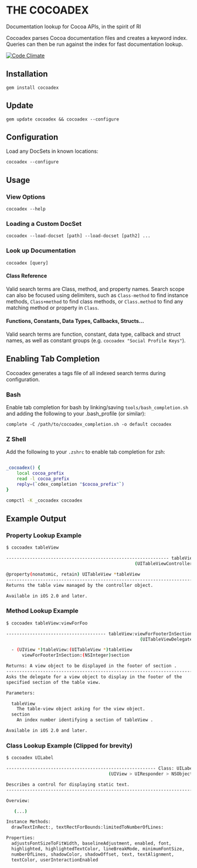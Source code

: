 # THE COCOADEX

Documentation lookup for Cocoa APIs, in the spirit of RI

Cocoadex parses Cocoa documentation files and creates a keyword index. Queries can then be run against the index for fast documentation lookup.

[![Code Climate](https://codeclimate.com/badge.png)](https://codeclimate.com/github/kattrali/cocoadex)


## Installation

    gem install cocoadex

## Update

    gem update cocoadex && cocoadex --configure

## Configuration

Load any DocSets in known locations:

    cocoadex --configure

## Usage

### View Options

    cocoadex --help


### Loading a Custom DocSet

    cocoadex --load-docset [path] --load-docset [path2] ...


### Look up Documentation

    cocoadex [query]

#### Class Reference

Valid search terms are Class, method, and property names. Search scope can also be focused using delimiters, such as `Class-method` to find instance methods, `Class+method` to find class methods, or `Class.method` to find any matching method or property in `Class`.

#### Functions, Constants, Data Types, Callbacks, Structs...

Valid search terms are function, constant, data type, callback and struct names, as well as constant groups (e.g. `cocoadex "Social Profile Keys"`).

## Enabling Tab Completion

Cocoadex generates a tags file of all indexed search terms during configuration.

### Bash

Enable tab completion for bash by linking/saving `tools/bash_completion.sh` and adding the following to your .bash_profile (or similar):

    complete -C /path/to/cocoadex_completion.sh -o default cocoadex

### Z Shell

Add the following to your `.zshrc` to enable tab completion for zsh:

```sh

_cocoadex() {
    local cocoa_prefix
    read -l cocoa_prefix
    reply=(`cdex_completion "$cocoa_prefix"`)
}

compctl -K _cocoadex cocoadex
```

## Example Output

### Property Lookup Example

```sh
$ cocoadex tableView

-------------------------------------------------------------- tableView
                                                 (UITableViewController)

@property(nonatomic, retain) UITableView *tableView
------------------------------------------------------------------------
Returns the table view managed by the controller object.

Available in iOS 2.0 and later.
```


### Method Lookup Example

```sh
$ cocoadex tableView:viewForFoo

-------------------------------------- tableView:viewForFooterInSection:
                                                   (UITableViewDelegate)

  - (UIView *)tableView:(UITableView *)tableView
      viewForFooterInSection:(NSInteger)section

Returns: A view object to be displayed in the footer of section .
------------------------------------------------------------------------
Asks the delegate for a view object to display in the footer of the
specified section of the table view.

Parameters:

  tableView
    The table-view object asking for the view object.
  section
    An index number identifying a section of tableView .

Available in iOS 2.0 and later.
```

### Class Lookup Example (Clipped for brevity)

```sh
$ cocoadex UILabel

--------------------------------------------------------- Class: UILabel
                                       (UIView > UIResponder > NSObject)

Describes a control for displaying static text.
------------------------------------------------------------------------

Overview:

   (...)

Instance Methods:
  drawTextInRect:, textRectForBounds:limitedToNumberOfLines:

Properties:
  adjustsFontSizeToFitWidth, baselineAdjustment, enabled, font,
  highlighted, highlightedTextColor, lineBreakMode, minimumFontSize,
  numberOfLines, shadowColor, shadowOffset, text, textAlignment,
  textColor, userInteractionEnabled

```